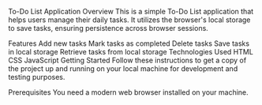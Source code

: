 To-Do List Application
Overview
This is a simple To-Do List application that helps users manage their daily tasks. It utilizes the browser's local storage to save tasks, ensuring persistence across browser sessions.

Features
Add new tasks
Mark tasks as completed
Delete tasks
Save tasks in local storage
Retrieve tasks from local storage
Technologies Used
HTML
CSS
JavaScript
Getting Started
Follow these instructions to get a copy of the project up and running on your local machine for development and testing purposes.

Prerequisites
You need a modern web browser installed on your machine.
